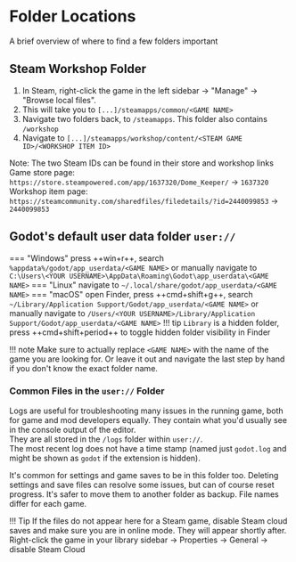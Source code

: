 # Folder Locations

A brief overview of where to find a few folders important

## Steam Workshop Folder

1. In Steam, right-click the game in the left sidebar -> "Manage" -> "Browse local files".  
2. This will take you to `[...]/steamapps/common/<GAME NAME>`
3. Navigate two folders back, to `/steamapps`. This folder also contains `/workshop`
4. Navigate to `[...]/steamapps/workshop/content/<STEAM GAME ID>/<WORKSHOP ITEM ID>`

Note:
The two Steam IDs can be found in their store and workshop links   
Game store page: `https://store.steampowered.com/app/1637320/Dome_Keeper/` -> `1637320`  
Workshop item page: `https://steamcommunity.com/sharedfiles/filedetails/?id=2440099853` -> `2440099853`



## Godot's default user data folder `user://`
=== "Windows" 
    press ++win+r++, search 
    ```
    %appdata%/godot/app_userdata/<GAME NAME>
    ```
    or manually navigate to
    ```
    C:\Users\<YOUR USERNAME>\AppData\Roaming\Godot\app_userdata\<GAME NAME>
    ```
=== "Linux" 
    navigate to
    ```
    ~/.local/share/godot/app_userdata/<GAME NAME>
    ```
=== "macOS" 
    open Finder, press ++cmd+shift+g++, search
    ```
    ~/Library/Application Support/Godot/app_userdata/<GAME NAME>
    ```
    or manually navigate to
    ```
    /Users/<YOUR USERNAME>/Library/Application Support/Godot/app_userdata/<GAME NAME>
    ```
    !!! tip
        `Library` is a hidden folder, press ++cmd+shift+period++ to toggle hidden folder visibility in Finder

!!! note
    Make sure to actually replace `<GAME NAME>` with the name of the game you are looking for. 
    Or leave it out and navigate the last step by hand if you don't know the exact folder name.

### Common Files in the `user://` Folder
Logs are useful for troubleshooting many issues in the running game, both for game and mod developers equally. They 
contain what you'd usually see in the console output of the editor.  
They are all stored in the `/logs` folder within `user://`.  
The most recent log does not have a time stamp (named just `godot.log` and might be shown as `godot` if the extension 
is hidden). 

It's common for settings and game saves to be in this folder too.
Deleting settings and save files can resolve some issues, but can of course reset progress. 
It's safer to move them to another folder as backup. File names differ for each game.

!!! Tip
    If the files do not appear here for a Steam game, disable Steam cloud saves and make sure you are in online mode. They will appear shortly after.
    Right-click the game in your library sidebar -> Properties -> General -> disable Steam Cloud
